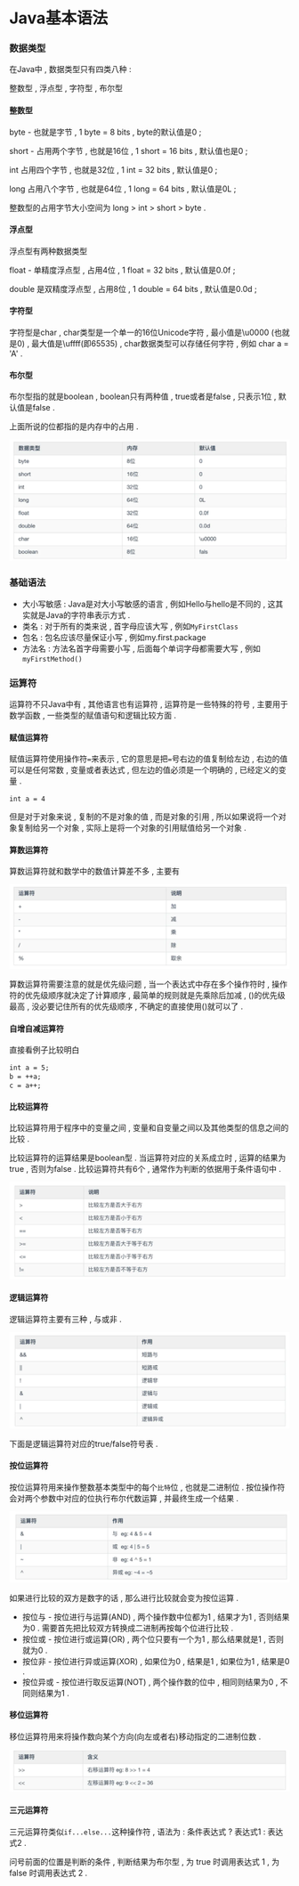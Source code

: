 # Java基本语法

### 数据类型

在Java中 , 数据类型只有四类八种 :

整数型 , 浮点型 , 字符型 , 布尔型

#### 整数型

byte - 也就是字节 , 1 byte = 8 bits , byte的默认值是0 ;

short - 占用两个字节 , 也就是16位 , 1 short = 16 bits , 默认值也是0 ;

int 占用四个字节 , 也就是32位 , 1 int = 32 bits , 默认值是0 ;

long 占用八个字节 , 也就是64位 , 1 long = 64 bits , 默认值是0L ;

整数型的占用字节大小空间为 long &gt; int &gt; short &gt; byte .

#### 浮点型

浮点型有两种数据类型

float - 单精度浮点型 , 占用4位 , 1 float = 32 bits , 默认值是0.0f ;

double 是双精度浮点型 , 占用8位 , 1 double = 64 bits , 默认值是0.0d ;

#### 字符型

字符型是char , char类型是一个单一的16位Unicode字符 , 最小值是\u0000 \(也就是0\) , 最大值是\uffff\(即65535\) , char数据类型可以存储任何字符 , 例如 char a = 'A' .

#### 布尔型

布尔型指的就是boolean , boolean只有两种值 , true或者是false , 只表示1位 , 默认值是false .

上面所说的位都指的是内存中的占用 .

![](/assets/shujuleixing.png)

### 基础语法

* 大小写敏感 : Java是对大小写敏感的语言 , 例如Hello与hello是不同的 , 这其实就是Java的字符串表示方式 . 
* 类名 : 对于所有的类来说 , 首字母应该大写 , 例如`MyFirstClass`
* 包名 : 包名应该尽量保证小写 , 例如my.first.package
* 方法名 : 方法名首字母需要小写 , 后面每个单词字母都需要大写 , 例如`myFirstMethod()`

### 运算符

运算符不只Java中有 , 其他语言也有运算符 , 运算符是一些特殊的符号 , 主要用于数学函数 , 一些类型的赋值语句和逻辑比较方面 .

#### 赋值运算符

赋值运算符使用操作符`=`来表示 , 它的意思是把`=`号右边的值复制给左边 , 右边的值可以是任何常数 , 变量或者表达式 , 但左边的值必须是一个明确的 , 已经定义的变量 .

```
int a = 4
```

但是对于对象来说 , 复制的不是对象的值 , 而是对象的引用 , 所以如果说将一个对象复制给另一个对象 , 实际上是将一个对象的引用赋值给另一个对象 .

#### 算数运算符

算数运算符就和数学中的数值计算差不多 , 主要有

![](/assets/suanshuyunsuanfu.png)

算数运算符需要注意的就是优先级问题 , 当一个表达式中存在多个操作符时 , 操作符的优先级顺序就决定了计算顺序 , 最简单的规则就是先乘除后加减 , \(\)的优先级最高 , 没必要记住所有的优先级顺序 , 不确定的直接使用\(\)就可以了 .

#### 自增自减运算符

直接看例子比较明白

```
int a = 5;
b = ++a;
c = a++;
```

#### 比较运算符

比较运算符用于程序中的变量之间 , 变量和自变量之间以及其他类型的信息之间的比较 .

比较运算符的运算结果是boolean型 . 当运算符对应的关系成立时 , 运算的结果为true , 否则为false . 比较运算符共有6个 , 通常作为判断的依据用于条件语句中 .

![](/assets/bijiaoyunsuanfu.png)

#### 逻辑运算符

逻辑运算符主要有三种 , 与或非 .

![](/assets/luojiyunsuanfu.png)

下面是逻辑运算符对应的true/false符号表 .

#### 按位运算符

按位运算符用来操作整数基本类型中的每个`比特`位 , 也就是二进制位 . 按位操作符会对两个参数中对应的位执行布尔代数运算 , 并最终生成一个结果 .

![](/assets/anweiyunsuanfu.png)

如果进行比较的双方是数字的话 , 那么进行比较就会变为按位运算 .

* 按位与 - 按位进行与运算\(AND\) , 两个操作数中位都为1 , 结果才为1 , 否则结果为0 . 需要首先把比较双方转换成二进制再按每个位进行比较 . 
* 按位或 - 按位进行或运算\(OR\) , 两个位只要有一个为1 , 那么结果就是1 , 否则就为0 . 
* 按位非 - 按位进行异或运算\(XOR\) , 如果位为0 , 结果是1 , 如果位为1 , 结果是0 . 
* 按位异或 - 按位进行取反运算\(NOT\) , 两个操作数的位中 , 相同则结果为0 , 不同则结果为1 . 

#### 移位运算符

移位运算符用来将操作数向某个方向\(向左或者右\)移动指定的二进制位数 .

![](/assets/yiweiyunsuanfu.png)

#### 三元运算符

三元运算符类似`if...else...`这种操作符 , 语法为 : 条件表达式 ? 表达式1 : 表达式2 . 

问号前面的位置是判断的条件 , 判断结果为布尔型 , 为 true 时调用表达式 1 , 为 false 时调用表达式 2 . 




